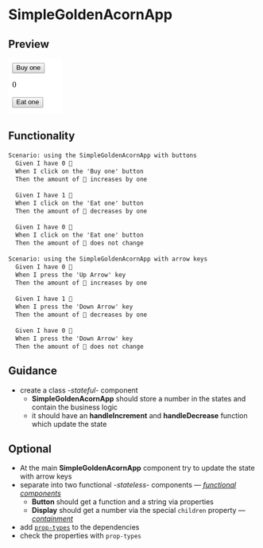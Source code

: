 # SimpleGoldenAcornApp

## Preview

![preview of the application](../assets/preview.png)

## Functionality

```gherkin
Scenario: using the SimpleGoldenAcornApp with buttons
  Given I have 0 🌰
  When I click on the 'Buy one' button
  Then the amount of 🌰 increases by one

  Given I have 1 🌰
  When I click on the 'Eat one' button
  Then the amount of 🌰 decreases by one

  Given I have 0 🌰
  When I click on the 'Eat one' button
  Then the amount of 🌰 does not change

Scenario: using the SimpleGoldenAcornApp with arrow keys
  Given I have 0 🌰
  When I press the 'Up Arrow' key
  Then the amount of 🌰 increases by one

  Given I have 1 🌰
  When I press the 'Down Arrow' key
  Then the amount of 🌰 decreases by one

  Given I have 0 🌰
  When I press the 'Down Arrow' key
  Then the amount of 🌰 does not change
```

## Guidance

- create a class *-stateful-* component
  - **SimpleGoldenAcornApp** should store a number in the states and
    contain the business logic
  - it should have an **handleIncrement** and **handleDecrease** function which update the state

## Optional

- At the main **SimpleGoldenAcornApp** component try to update the state with arrow keys
- separate into two functional *-stateless-* components &mdash;
  *[functional components](https://reactjs.org/docs/components-and-props.html#functional-and-class-components)*
  - **Button** should get a function and a string via properties
  - **Display** should get a number via the special `children` property
    &mdash; *[containment](https://reactjs.org/docs/composition-vs-inheritance.html#containment)*
- add [`prop-types`](https://www.npmjs.com/package/prop-types) to the dependencies
- check the properties with `prop-types`
